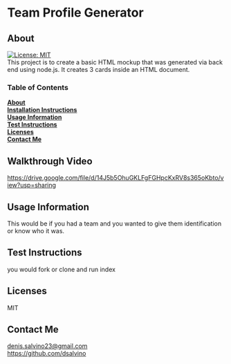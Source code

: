  
# Team Profile Generator
## About
[![License: MIT](https://img.shields.io/badge/License-MIT-yellow.svg)](https://opensource.org/licenses/MIT)<br>
This project is to create a basic HTML mockup that was generated via back end using node.js. It creates 3 cards inside an HTML document.


### Table of Contents
**[About](#about)**<br>
**[Installation Instructions](#walkthrough-video)**<br>
**[Usage Information](#usage-information)**<br>
**[Test Instructions](#test-instructions)**<br>
**[Licenses](#licenses)**<br>
**[Contact Me](#contact-me)**<br>

## Walkthrough Video
https://drive.google.com/file/d/14J5b5OhuGKLFgFGHpcKxRV8s365oKbto/view?usp=sharing
## Usage Information
This would be if you had a team and you wanted to give them identification or know who it was.
## Test Instructions
you would fork or clone and run index
## Licenses
MIT
## Contact Me
denis.salvino23@gmail.com<br>
<https://github.com/dsalvino>
